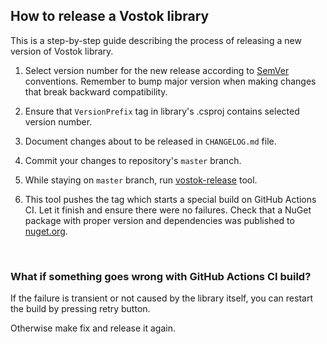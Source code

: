 ## How to release a Vostok library

This is a step-by-step guide describing the process of releasing a new version of Vostok library.

1. Select version number for the new release according to [SemVer](https://semver.org/spec/v1.0.0.html) conventions. Remember to bump major version when making changes that break backward compatibility.

2. Ensure that `VersionPrefix` tag in library's .csproj contains selected version number.

3. Document changes about to be released in `CHANGELOG.md` file.

4. Commit your changes to repository's `master` branch.

5. While staying on `master` branch, run [vostok-release](https://github.com/vostok/devtools/tree/master/vostok-release) tool.

6. This tool pushes the tag which starts a special build on GitHub Actions CI. Let it finish and ensure there were no failures. Check that a NuGet package with proper version and dependencies was published to [nuget.org](https://nuget.org).

<br/>

### What if something goes wrong with GitHub Actions CI build?

If the failure is transient or not caused by the library itself, you can restart the build by pressing retry button.

Otherwise make fix and release it again.
